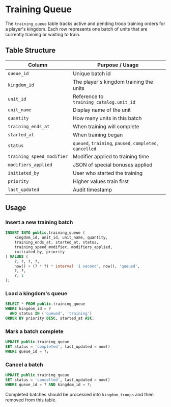 # Training Queue

The `training_queue` table tracks active and pending troop training orders for a player's kingdom.
Each row represents one batch of units that are currently training or waiting to train.

## Table Structure

| Column | Purpose / Usage |
| --- | --- |
| `queue_id` | Unique batch id |
| `kingdom_id` | The player's kingdom training the units |
| `unit_id` | Reference to `training_catalog.unit_id` |
| `unit_name` | Display name of the unit |
| `quantity` | How many units in this batch |
| `training_ends_at` | When training will complete |
| `started_at` | When training began |
| `status` | `queued`, `training`, `paused`, `completed`, `cancelled` |
| `training_speed_modifier` | Modifier applied to training time |
| `modifiers_applied` | JSON of special bonuses applied |
| `initiated_by` | User who started the training |
| `priority` | Higher values train first |
| `last_updated` | Audit timestamp |

## Usage

### Insert a new training batch

```sql
INSERT INTO public.training_queue (
    kingdom_id, unit_id, unit_name, quantity,
    training_ends_at, started_at, status,
    training_speed_modifier, modifiers_applied,
    initiated_by, priority
) VALUES (
    ?, ?, ?, ?,
    now() + (? * ?) * interval '1 second', now(), 'queued',
    ?, ?,
    ?, 1
);
```

### Load a kingdom's queue

```sql
SELECT * FROM public.training_queue
WHERE kingdom_id = ?
  AND status IN ('queued', 'training')
ORDER BY priority DESC, started_at ASC;
```

### Mark a batch complete

```sql
UPDATE public.training_queue
SET status = 'completed', last_updated = now()
WHERE queue_id = ?;
```

### Cancel a batch

```sql
UPDATE public.training_queue
SET status = 'cancelled', last_updated = now()
WHERE queue_id = ? AND kingdom_id = ?;
```

Completed batches should be processed into `kingdom_troops` and then removed from this table.
